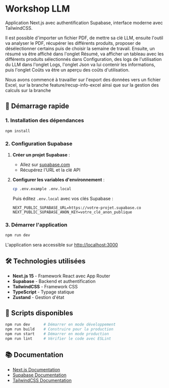 # Workshop LLM

Application Next.js avec authentification Supabase, interface moderne avec TailwindCSS.

Il est possible d'importer un fichier PDF, de mettre sa clé LLM, ensuite l'outil va analyser le PDF, récupérer les différents produits, proposer de désélectionner certains puis de choisir la semaine de travail. Ensuite, un résumé va être affiché dans l'onglet Résumé, va afficher un tableau avec les différents produits sélectionnés dans Configuration, des logs de l'utilisation du LLM dans l'onglet Logs, l'onglet Json va lui contenir les informations, puis l'onglet Coûts va être un aperçu des coûts d'utilisation.

Nous avons commencé à travailler sur l'export des données vers un fichier Excel, sur la branche feature/recup-info-excel ainsi que sur la gestion des calculs sur la branche 

## 🚀 Démarrage rapide

### 1. Installation des dépendances

```bash
npm install
```

### 2. Configuration Supabase

1. **Créer un projet Supabase** :
   - Allez sur [supabase.com](https://supabase.com)
   - Récupérez l'URL et la clé API

2. **Configurer les variables d'environnement** :
   ```bash
   cp .env.example .env.local
   ```
   
   Puis éditez `.env.local` avec vos clés Supabase :
   ```env
   NEXT_PUBLIC_SUPABASE_URL=https://votre-projet.supabase.co
   NEXT_PUBLIC_SUPABASE_ANON_KEY=votre_clé_anon_publique
   ```

### 3. Démarrer l'application

```bash
npm run dev
```

L'application sera accessible sur [http://localhost:3000](http://localhost:3000)

## 🛠️ Technologies utilisées

- **Next.js 15** - Framework React avec App Router
- **Supabase** - Backend et authentification
- **TailwindCSS** - Framework CSS
- **TypeScript** - Typage statique
- **Zustand** - Gestion d'état

## 🔧 Scripts disponibles

```bash
npm run dev      # Démarrer en mode développement
npm run build    # Construire pour la production
npm run start    # Démarrer en mode production
npm run lint     # Vérifier le code avec ESLint
```

## 📚 Documentation

- [Next.js Documentation](https://nextjs.org/docs)
- [Supabase Documentation](https://supabase.com/docs)
- [TailwindCSS Documentation](https://tailwindcss.com/docs)
